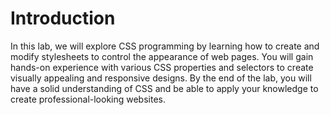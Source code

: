 # Introduction

In this lab, we will explore CSS programming by learning how to create and modify stylesheets to control the appearance of web pages. You will gain hands-on experience with various CSS properties and selectors to create visually appealing and responsive designs. By the end of the lab, you will have a solid understanding of CSS and be able to apply your knowledge to create professional-looking websites.
